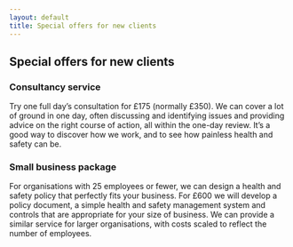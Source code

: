 ```yaml
---
layout: default
title: Special offers for new clients
---
```


## Special offers for new clients

### Consultancy service

Try one full day’s consultation for £175 (normally £350). We can cover a lot of ground in one day, often discussing and identifying issues and providing advice on the right course of action, all within the one-day review. It’s a good way to discover how we work, and to see how painless health and safety can be.

### Small business package

For organisations with 25 employees or fewer, we can design a health and safety policy that perfectly fits your business. For £600 we will develop a policy document, a simple health and safety management system and controls that are appropriate for your size of business. We can provide a similar service for larger organisations, with costs scaled to reflect the number of employees.
